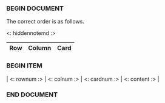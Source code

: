 ### BEGIN DOCUMENT
The correct order is as follows.

<: hiddennotemd :>

| Row | Column | Card |
|:---:|:------:|:----:|
### BEGIN ITEM
| <: rownum :> | <: colnum :> | <: cardnum :> | <: content :> |
### END DOCUMENT

